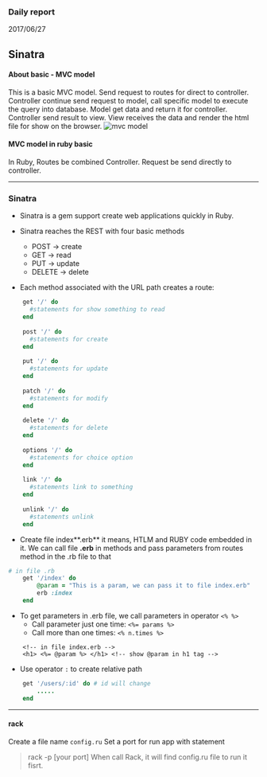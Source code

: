 ### Daily report 
2017/06/27
## Sinatra
#### About basic - MVC model
This is a basic MVC model.
Send request to routes for direct to controller.
Controller continue send request to model, call specific model to execute the query into database.
Model get data and return it for controller. Controller send result to view.
View receives the data and render the html file for show on the browser.
![mvc model](https://image.ibb.co/jViPxk/Untitled_Diagram.jpg)
####  MVC model in ruby basic
In Ruby, Routes be combined Controller.
Request be send directly to controller.
_____
### Sinatra
-	Sinatra is a gem support create web applications quickly in Ruby.
-	Sinatra reaches the REST with four basic methods
	-	POST   ->   create
	-	GET     ->   read
	-	PUT     ->   update
	-	DELETE ->  delete

-	Each method associated with the URL path creates a route:
```ruby
	get '/' do
	  #statements for show something to read
	end
	
	post '/' do
	  #statements for create
	end
	
	put '/' do
	  #statements for update
	end
	
	patch '/' do
	  #statements for modify
	end
	
	delete '/' do
	  #statements for delete
	end
	
	options '/' do
	  #statements for choice option
	end
	
	link '/' do
	  #statements link to something
	end
	
	unlink '/' do
	  #statements unlink
	end
```

-	Create file index**.erb** it means, HTLM and RUBY code embedded in it. We can call file **.erb**  in methods and pass parameters from routes method in the .rb file to that
```ruby
# in file .rb
	get '/index' do
		@param = "This is a param, we can pass it to file index.erb"
		erb :index
	end
```
-	To get parameters in .erb file, we call parameters in operator  `<% %>`
	-	Call parameter just one time: `<%= params %>`
	-	Call more than one times: `<% n.times %>`
```erb
	<!-- in file index.erb -->
	<h1> <%= @param %> </h1> <!-- show @param in h1 tag -->
```
-	Use operator `:` to create relative path
```ruby
	get '/users/:id' do # id will change
		.....
	end
```
_____
#### rack
Create a file name `config.ru` 
Set a port for run app with statement 
> rack -p [your port]
When call Rack, it will find config.ru file to run it fisrt.

